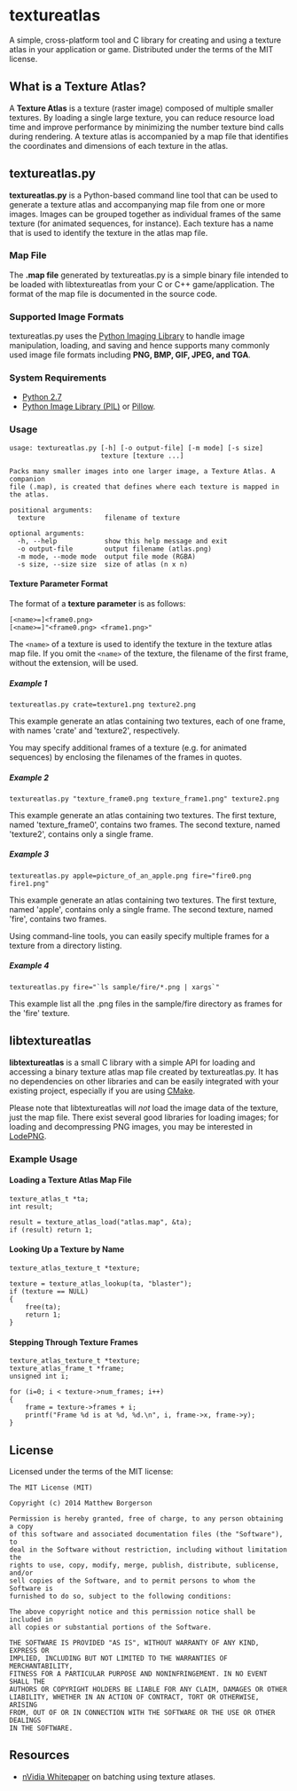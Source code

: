 textureatlas
============

A simple, cross-platform tool and C library for creating and using a texture
atlas in your application or game. Distributed under the terms of the MIT
license.

What is a Texture Atlas?
------------------------

A **Texture Atlas** is a texture (raster image) composed of multiple smaller
textures. By loading a single large texture, you can reduce resource load time
and improve performance by minimizing the number texture bind calls during
rendering. A texture atlas is accompanied by a map file that identifies the
coordinates and dimensions of each texture in the atlas.

textureatlas.py
---------------

**textureatlas.py** is a Python-based command line tool that can be used to
generate a texture atlas and accompanying map file from one or more images.
Images can be grouped together as individual frames of the same texture (for
animated sequences, for instance). Each texture has a name that is used to
identify the texture in the atlas map file.

### Map File

The **.map file** generated by textureatlas.py is a simple binary file intended
to be loaded with libtextureatlas from your C or C++ game/application. The
format of the map file is documented in the source code.

### Supported Image Formats 

textureatlas.py uses the [Python Imaging
Library](http://www.pythonware.com/products/pil/) to handle image manipulation,
loading, and saving and hence supports many commonly used image file formats
including **PNG, BMP, GIF, JPEG, and TGA**.

### System Requirements

* [Python 2.7](http://www.python.org/)
* [Python Image Library (PIL)](http://www.pythonware.com/products/pil/) or
  [Pillow](http://pillow.readthedocs.org/en/latest/).

### Usage

    usage: textureatlas.py [-h] [-o output-file] [-m mode] [-s size]
                           texture [texture ...]

    Packs many smaller images into one larger image, a Texture Atlas. A companion
    file (.map), is created that defines where each texture is mapped in the atlas.

    positional arguments:
      texture               filename of texture

    optional arguments:
      -h, --help            show this help message and exit
      -o output-file        output filename (atlas.png)
      -m mode, --mode mode  output file mode (RGBA)
      -s size, --size size  size of atlas (n x n)

#### Texture Parameter Format

The format of a **texture parameter** is as follows:

    [<name>=]<frame0.png>
    [<name>=]"<frame0.png> <frame1.png>"

The `<name>` of a texture is used to identify the texture in the texture atlas
map file. If you omit the `<name>` of the texture, the filename of the first
frame, without the extension, will be used.

##### Example 1

    textureatlas.py crate=texture1.png texture2.png

This example generate an atlas containing two textures, each of one frame,
with names 'crate' and 'texture2', respectively.

You may specify additional frames of a texture (e.g. for animated sequences) by
enclosing the filenames of the frames in quotes.

##### Example 2

    textureatlas.py "texture_frame0.png texture_frame1.png" texture2.png

This example generate an atlas containing two textures. The first texture,
named 'texture_frame0', contains two frames. The second texture, named
'texture2', contains only a single frame.

##### Example 3

    textureatlas.py apple=picture_of_an_apple.png fire="fire0.png fire1.png"

This example generate an atlas containing two textures. The first texture,
named 'apple', contains only a single frame. The second texture, named
'fire', contains two frames.

Using command-line tools, you can easily specify multiple frames for a texture
from a directory listing.

##### Example 4

    textureatlas.py fire="`ls sample/fire/*.png | xargs`"

This example list all the .png files in the sample/fire directory as frames
for the 'fire' texture.

libtextureatlas
---------------

**libtextureatlas** is a small C library with a simple API for loading and
accessing a binary texture atlas map file created by textureatlas.py. It has no
dependencies on other libraries and can be easily integrated with your existing
project, especially if you are using [CMake](http://www.cmake.org/).

Please note that libtextureatlas will *not* load the image data of the texture,
just the map file. There exist several good libraries for loading images; for
loading and decompressing PNG images, you may be interested in
[LodePNG](http://lodev.org/lodepng/).

### Example Usage

#### Loading a Texture Atlas Map File

    texture_atlas_t *ta;
    int result;

    result = texture_atlas_load("atlas.map", &ta);
    if (result) return 1;

#### Looking Up a Texture by Name

    texture_atlas_texture_t *texture;

    texture = texture_atlas_lookup(ta, "blaster");
    if (texture == NULL)
    {
        free(ta);
        return 1;
    }

#### Stepping Through Texture Frames

    texture_atlas_texture_t *texture;
    texture_atlas_frame_t *frame;
    unsigned int i;

    for (i=0; i < texture->num_frames; i++)
    {
        frame = texture->frames + i;
        printf("Frame %d is at %d, %d.\n", i, frame->x, frame->y);
    }

License
-------

Licensed under the terms of the MIT license:

    The MIT License (MIT)

    Copyright (c) 2014 Matthew Borgerson

    Permission is hereby granted, free of charge, to any person obtaining a copy
    of this software and associated documentation files (the "Software"), to
    deal in the Software without restriction, including without limitation the
    rights to use, copy, modify, merge, publish, distribute, sublicense, and/or
    sell copies of the Software, and to permit persons to whom the Software is
    furnished to do so, subject to the following conditions:

    The above copyright notice and this permission notice shall be included in
    all copies or substantial portions of the Software.

    THE SOFTWARE IS PROVIDED "AS IS", WITHOUT WARRANTY OF ANY KIND, EXPRESS OR
    IMPLIED, INCLUDING BUT NOT LIMITED TO THE WARRANTIES OF MERCHANTABILITY,
    FITNESS FOR A PARTICULAR PURPOSE AND NONINFRINGEMENT. IN NO EVENT SHALL THE
    AUTHORS OR COPYRIGHT HOLDERS BE LIABLE FOR ANY CLAIM, DAMAGES OR OTHER
    LIABILITY, WHETHER IN AN ACTION OF CONTRACT, TORT OR OTHERWISE, ARISING
    FROM, OUT OF OR IN CONNECTION WITH THE SOFTWARE OR THE USE OR OTHER DEALINGS
    IN THE SOFTWARE.

Resources
---------

* [nVidia Whitepaper](https://developer.nvidia.com/sites/default/files/akamai/tools/files/Texture_Atlas_Whitepaper.pdf) on
  batching using texture atlases.
